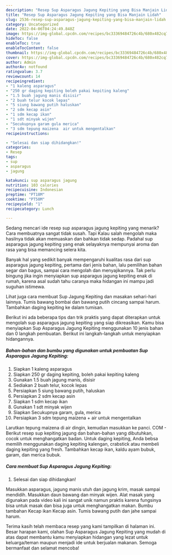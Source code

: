 ```yaml
---
description: "Resep Sup Asparagus Jagung Kepiting yang Bisa Manjain Lidah"
title: "Resep Sup Asparagus Jagung Kepiting yang Bisa Manjain Lidah"
slug: 2536-resep-sup-asparagus-jagung-kepiting-yang-bisa-manjain-lidah
category: Uncategorized
date: 2022-04-06T04:24:49.848Z
image: https://img-global.cpcdn.com/recipes/bc33369484726c4b/680x482cq70/sup-asparagus-jagung-kepiting-foto-resep-utama.jpg
hideToc: false
enableToc: true
enableTocContent: false
thumbnail: https://img-global.cpcdn.com/recipes/bc33369484726c4b/680x482cq70/sup-asparagus-jagung-kepiting-foto-resep-utama.jpg
cover: https://img-global.cpcdn.com/recipes/bc33369484726c4b/680x482cq70/sup-asparagus-jagung-kepiting-foto-resep-utama.jpg
author: Admin
authorAv: notfound
ratingvalue: 3.7
reviewcount: 14
recipeingredient:
- "1 kaleng asparagus"
- "250 gr daging kepiting boleh pakai kepiting kaleng"
- "1.5 buah jagung manis disisir"
- "2 buah telur kocok lepas"
- "5 siung bawang putih haluskan"
- "2 sdm kecap asin"
- "1 sdm kecap ikan"
- "1 sdt minyak wijen"
- "Secukupnya garam gula merica"
- "3 sdm tepung maizena  air untuk mengentalkan"
recipeinstructions:

- "Selesai dan siap dihidangkan!"
categories:
- Resep
tags:
- sup
- asparagus
- jagung

katakunci: sup asparagus jagung 
nutrition: 103 calories
recipecuisine: Indonesian
preptime: "PT18M"
cooktime: "PT50M"
recipeyield: "1"
recipecategory: Lunch

---
```



Sedang mencari ide resep sup asparagus jagung kepiting yang menarik? Cara membuatnya sangat tidak susah. Tapi Kalau salah mengolah maka hasilnya tidak akan memuaskan dan bahkan tidak sedap. Padahal sup asparagus jagung kepiting yang enak selayaknya mempunyai aroma dan rasa yang bisa memancing selera kita.


Banyak hal yang sedikit banyak mempengaruhi kualitas rasa dari sup asparagus jagung kepiting, pertama dari jenis bahan, lalu pemilihan bahan segar dan bagus, sampai cara mengolah dan menyajikannya. Tak perlu bingung jika ingin menyiapkan sup asparagus jagung kepiting enak di rumah, karena asal sudah tahu caranya maka hidangan ini mampu jadi suguhan istimewa.

Lihat juga cara membuat Sup Jagung Kepiting dan masakan sehari-hari lainnya. Tumis bawang bombai dan bawang putih cincang sampai harum. Tambahkan daging kepiting ke dalam tumisan.


Berikut ini ada beberapa tips dan trik praktis yang dapat diterapkan untuk mengolah sup asparagus jagung kepiting yang siap dikreasikan. Kamu bisa menyiapkan Sup Asparagus Jagung Kepiting menggunakan 10 jenis bahan dan 0 langkah pembuatan. Berikut ini langkah-langkah untuk menyiapkan hidangannya.

<!--inarticleads1-->

##### Bahan-bahan dan bumbu yang digunakan untuk pembuatan Sup Asparagus Jagung Kepiting:

1. Siapkan 1 kaleng asparagus
1. Siapkan 250 gr daging kepiting, boleh pakai kepiting kaleng
1. Gunakan 1.5 buah jagung manis, disisir
1. Sediakan 2 buah telur, kocok lepas
1. Persiapkan 5 siung bawang putih, haluskan
1. Persiapkan 2 sdm kecap asin
1. Siapkan 1 sdm kecap ikan
1. Gunakan 1 sdt minyak wijen
1. Siapkan Secukupnya garam, gula, merica
1. Persiapkan 3 sdm tepung maizena + air untuk mengentalkan


Larutkan tepung maizena di air dingin, kemudian masukkan ke panci. COM - Berikut resep sup kepiting jagung dan bahan-bahan yang dibutuhkan, cocok untuk menghangatkan badan. Untuk daging kepiting, Anda bebsa memilih menggunakan daging kepiting kalengan, crabstick atau membeli daging kepiting yang fresh. Tambahkan kecap ikan, kaldu ayam bubuk, garam, dan merica bubuk. 

<!--inarticleads2-->

##### Cara membuat Sup Asparagus Jagung Kepiting:


1. Selesai dan siap dihidangkan!

Masukkan asparagus, jagung manis utuh dan jagung krim, masak sampai mendidih. Masukkan daun bawang dan minyak wijen. Alat masak yang digunakan pada video kali ini sangat unik namun praktis karena fungsinya bisa untuk masak dan bisa juga untuk menghangatkan makan. Bumbu tambahan Kecap ikan Kecap asin. Tumis bawang putih dan jahe sampai harum. 

Terima kasih telah membaca resep yang kami tampilkan di halaman ini. Besar harapan kami, olahan Sup Asparagus Jagung Kepiting yang mudah di atas dapat membantu kamu menyiapkan hidangan yang lezat untuk keluarga/teman maupun menjadi ide untuk berjualan makanan. Semoga bermanfaat dan selamat mencoba!
